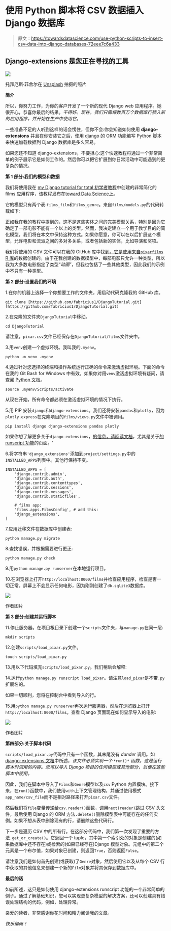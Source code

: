 # 使用 Python 脚本将 CSV 数据插入 Django 数据库

> 原文：<https://towardsdatascience.com/use-python-scripts-to-insert-csv-data-into-django-databases-72eee7c6a433>

## Django-extensions 是您正在寻找的工具

![](img/837d4e2d64a04621843a9514abee62f4.png)

托拜厄斯·菲舍尔在 [Unsplash](https://unsplash.com/s/photos/databases?utm_source=unsplash&utm_medium=referral&utm_content=creditCopyText) 拍摄的照片

**简介**

所以，你努力工作，为你的客户开发了一个新的现代 Django web 应用程序。她很开心，恭喜你最后的结果。*干得好。现在，我们只需将数百万个数据库行插入新的应用程序，并开始在生产中使用它*。

一些准备不足的人听到这样的话会愣住，但你不会:你会知道如何使用 **django-extensions** 并且在你安装它之后，使用 django 的 ORM 功能编写 Python 脚本来快速加载数据到 Django 数据库是多么容易。

如果您还不知道 django-extensions，不要担心:这个快速教程将通过一个非常简单的例子展示它是如何工作的。然后你可以把它扩展到你日常活动中可能遇到的更复杂的情况。

**第 1 部分:我们的模型和数据**

我们将使用我在 [my Django tutorial for total 初学者教程](https://medium.com/towards-data-science/django-first-steps-for-the-total-beginners-a-quick-tutorial-5f1e5e7e9a8c)中创建的非常简化的 films 应用程序，该教程发布在[toward Data Science](https://medium.com/towards-data-science)上。

</django-first-steps-for-the-total-beginners-a-quick-tutorial-5f1e5e7e9a8c>  

它的模型只有两个表:`films_film`和`films_genre`。来自`films/models.py`的代码转载如下:

正如我在我的教程中提到的，这不是这些实体之间的完美模型关系，特别是因为它确定了一部电影不能有一个以上的类型。然而，我决定建立一个用于教学目的的简化模型，我们将在本文中保持这种方式。如果你愿意，你可以在以后扩展这个模型，允许电影和流派之间的多对多关系，或者包括新的实体，比如导演和奖项。

我们将使用的 CSV 文件可以在我的 GitHub 库中找到[。它是使用来自`pixarfilms`](https://raw.githubusercontent.com/fabricius1/DjangoTutorial/master/films/pixar.csv) [R 库](https://cran.r-project.org/web/packages/pixarfilms/index.html)的数据创建的。由于在我创建的数据模型中，每部电影只允许一种类型，所以我为大多数电影指定了类型“*动画*”，但我也包括了一些其他类型，因此我们的示例中不只有一种类型。

**第 2 部分:设置我们的环境**

1.在你的机器上选择一个你想要工作的文件夹，用启动代码克隆我的 GitHub 库。

```
git clone [https://github.com/fabricius1/DjangoTutorial.git](https://github.com/fabricius1/DjangoTutorial.git)
```

2.在克隆的文件夹`DjangoTutorial`中移动。

```
cd DjangoTutorial
```

请注意，`pixar.csv`文件已经保存在`DjangoTutorial/films`文件夹中。

3.用`venv`创建一个虚拟环境。我叫我的`.myenv`。

```
python -m venv .myenv
```

4.通过针对您选择的终端和操作系统运行正确的命令来激活虚拟环境。下面的命令在我的 Git Bash for Windows 中有效。如果你对用`venv`激活虚拟环境有疑问，请查阅 [Python 文档](https://docs.python.org/3/library/venv.html)。

```
source .myenv/Scripts/activate
```

从现在开始，所有命令都必须在激活虚拟环境的情况下执行。

5.用 PIP 安装`django`和`django-extensions`。我们还将安装`pandas`和`plotly`，因为`plotly.express`在克隆项目的`films/views.py`文件中被调用。

```
pip install django django-extensions pandas plotly
```

如果你想了解更多关于`django-extensions`，[的信息，请阅读文档](https://django-extensions.readthedocs.io/)，尤其是关于[的 runscript 功能](https://django-extensions.readthedocs.io/en/latest/runscript.html)的页面。'

6.将字符串`'django_extensions'`添加到`project/settings.py`中的`INSTALLED_APPS`列表中。其他行保持不变。

```
INSTALLED_APPS = [    
    'django.contrib.admin',
    'django.contrib.auth',
    'django.contrib.contenttypes',
    'django.contrib.sessions',
    'django.contrib.messages',
    'django.contrib.staticfiles',

    # films app:
    'films.apps.FilmsConfig', # add this:
    'django_extensions',
]
```

7.应用迁移文件在数据库中创建表:

```
python manage.py migrate
```

8.查找错误，并根据需要进行更正:

```
python manage.py check
```

9.用`python manage.py runserver`在本地运行项目。

10.在浏览器上打开`http://localhost:8000/films`并检查应用程序，检查是否一切正常。屏幕上不会显示任何电影，因为刚刚创建了`db.sqlite3`数据库。

![](img/623a525c1641db590887c8d2ce62adc6.png)

作者图片

**第 3 部分:创建并运行脚本**

11.停止服务器。在项目根目录下创建一个`scripts`文件夹，与`manage.py`在同一层:

```
mkdir scripts
```

12.创建`scripts/load_pixar.py`文件。

```
touch scripts/load_pixar.py 
```

13.用以下代码填充`scripts/load_pixar.py`。我们稍后会解释:

14.运行`python manage.py runscript load_pixar`。请注意`load_pixar`是不带`.py`扩展名的。

如果一切顺利，您将在控制台中看到导入的行。

15.用`python manage.py runserver`再次运行服务器，然后在浏览器上打开`http://localhost:8000/films`。查看 Django 页面现在如何显示导入的电影:

![](img/843e02215c11c9f14d13803bd15d8806.png)

作者图片

**第四部分:关于脚本代码**

`scripts/load_pixar.py`代码中只有一个函数，其末尾没有 *dunder* 调用。如 [django-extensions 文档](https://django-extensions.readthedocs.io/en/latest/runscript.html)中所述，*该文件必须实现一个* `*run()*` *函数。这是运行脚本时调用的内容。您可以导入 Django 项目的任何模型或其他部分，以便在这些脚本中使用。*

因此，我们在脚本中导入了`Films`和`Genre`模型以及`csv` Python 内置模块。接下来，在`run()`函数中，我们使用`with`上下文管理结构，并通过使用模式`app_name/csv_file`而不是相对路径来打开`pixar.csv`文件。

然后我们将`file`变量传递给`csv.reader()`函数，调用`next(reader)`跳过 CSV 头文件，最后使用 Django 的 ORM 方法`.delete()`删除模型表中可能存在的任何实例。如果不想从表中删除现有的行，请删除这些代码行。

下一步是遍历 CSV 中的所有行。在这部分代码中，我们第一次发现了重要的方法`.get_or_create()`。它返回一个 tuple，其中第一个索引处的对象是创建的(如果数据库中还不存在)或检索的(如果已经存在)Django 模型对象。元组中的第二个元素是一个布尔值，如果对象已创建，则返回`True`，否则返回`False`。

请注意我们是如何首先创建(或获取)了`Genre`对象，然后使用它以及从每个 CSV 行中获取的其他信息来创建一个新的`Film`对象并将其保存到数据库中。

**最后的话**

如前所述，这只是如何使用 django-extensions runscript 功能的一个非常简单的例子。通过了解基础知识，您可以实现更复杂模型的解决方案，还可以创建具有错误处理结构的代码，例如，处理异常。

亲爱的读者，非常感谢你花时间和精力阅读我的文章。

*快乐编码！*